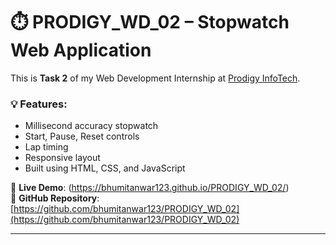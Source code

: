 # ⏱️ PRODIGY_WD_02 – Stopwatch Web Application

This is **Task 2** of my Web Development Internship at [Prodigy InfoTech](https://prodigyinfotech.dev/).

### 💡 Features:
- Millisecond accuracy stopwatch
- Start, Pause, Reset controls
- Lap timing
- Responsive layout
- Built using HTML, CSS, and JavaScript

🔗 **Live Demo**: (https://bhumitanwar123.github.io/PRODIGY_WD_02/)  
📁 **GitHub Repository**: [https://github.com/bhumitanwar123/PRODIGY_WD_02](https://github.com/bhumitanwar123/PRODIGY_WD_02)

---
